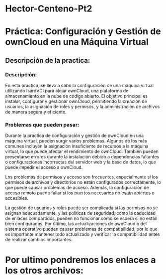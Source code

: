 # Hector-Centeno-Pt2

# Práctica: Configuración y Gestión de ownCloud en una Máquina Virtual

## Descripción de la practica:

### Descripción:
En esta práctica, se lleva a cabo la configuración de una máquina virtual utilizando IsardVDI para alojar ownCloud, una plataforma de almacenamiento en la nube de código abierto. El objetivo principal es instalar, configurar y gestionar ownCloud, permitiendo la creación de usuarios, la asignación de roles y permisos, y la administración de archivos de manera segura y eficiente.


### Problemas que pueden pasar:

Durante la práctica de configuración y gestión de ownCloud en una máquina virtual, pueden surgir varios problemas. Algunos de los más comunes incluyen la asignación insuficiente de recursos a la máquina virtual, lo que puede afectar el rendimiento de ownCloud. También pueden presentarse errores durante la instalación debido a dependencias faltantes o configuraciones incorrectas del servidor web y la base de datos, lo que puede impedir el acceso a ownCloud.

Los problemas de permisos y acceso son frecuentes, especialmente si los permisos de archivos y directorios no están configurados correctamente, lo que puede causar problemas de acceso. Además, la configuración de acceso remoto puede fallar si los puertos necesarios no están abiertos o accesibles.

La gestión de usuarios y roles puede ser complicada si los permisos no se asignan adecuadamente, y las políticas de seguridad, como la caducidad de enlaces compartidos, pueden no funcionar como se espera si no están bien configuradas. Por último, las actualizaciones de ownCloud o del sistema operativo pueden causar problemas de compatibilidad, por lo que es importante mantener todo actualizado y verificar la compatibilidad antes de realizar cambios importantes.



# Por ultimo pondremos los enlaces a los otros archivos:



